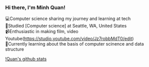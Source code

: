 ### Hi there, I'm Minh Quan!

💻Computer science sharing my journey and learning at tech<br/>
🏫Studied [Computer science] at Seattle, WA, United States<br/>
📹Enthusiastic in making film, video Youtube(https://studio.youtube.com/video/Jz7robbMdT0/edit)<br/>
💭Currently learning about the basis of computer scinence and data structure<br/>

[!Quan's github stats](https://github-readme-stats.vercel.app/api?username=anuraghazra&show_icons=true&theme=radical)
